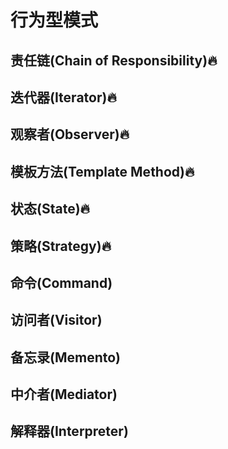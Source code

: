 # 行为型模式

## 责任链(Chain of Responsibility)🔥

## 迭代器(Iterator)🔥

## 观察者(Observer)🔥

## 模板方法(Template Method)🔥

## 状态(State)🔥

## 策略(Strategy)🔥

## 命令(Command)

## 访问者(Visitor)

## 备忘录(Memento)

## 中介者(Mediator)

## 解释器(Interpreter)



